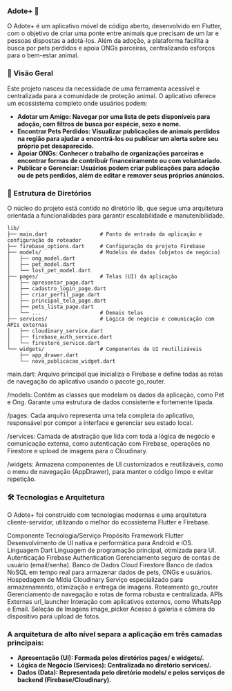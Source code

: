 ### Adote+ 🐾
O Adote+ é um aplicativo móvel de código aberto, desenvolvido em Flutter, com o objetivo de criar uma ponte entre animais que precisam de um lar e pessoas dispostas a adotá-los. Além da adoção, a plataforma facilita a busca por pets perdidos e apoia ONGs parceiras, centralizando esforços para o bem-estar animal.

### 📜 Visão Geral
Este projeto nasceu da necessidade de uma ferramenta acessível e centralizada para a comunidade de proteção animal. O aplicativo oferece um ecossistema completo onde usuários podem:

* **Adotar um Amigo: Navegar por uma lista de pets disponíveis para adoção, com filtros de busca por espécie, sexo e nome.**
* **Encontrar Pets Perdidos: Visualizar publicações de animais perdidos na região para ajudar a encontrá-los ou publicar um alerta sobre seu próprio pet desaparecido.**
* **Apoiar ONGs: Conhecer o trabalho de organizações parceiras e encontrar formas de contribuir financeiramente ou com voluntariado.**
* **Publicar e Gerenciar: Usuários podem criar publicações para adoção ou de pets perdidos, além de editar e remover seus próprios anúncios.**

### 📂 Estrutura de Diretórios
O núcleo do projeto está contido no diretório lib, que segue uma arquitetura orientada a funcionalidades para garantir escalabilidade e manutenibilidade.
```
lib/
├── main.dart                 # Ponto de entrada da aplicação e configuração do roteador
├── firebase_options.dart     # Configuração do projeto Firebase
├── models/                   # Modelos de dados (objetos de negócio)
│   ├── ong_model.dart
│   ├── pet_model.dart
│   └── lost_pet_model.dart
├── pages/                    # Telas (UI) da aplicação
│   ├── apresentar_page.dart
│   ├── cadastro_login_page.dart
│   ├── criar_perfil_page.dart
│   ├── principal_tela_page.dart
│   ├── pets_lista_page.dart
│   └── ...                   # Demais telas
├── services/                 # Lógica de negócio e comunicação com APIs externas
│   ├── cloudinary_service.dart
│   ├── firebase_auth_service.dart
│   └── firestore_service.dart
└── widgets/                  # Componentes de UI reutilizáveis
    ├── app_drawer.dart
    └── nova_publicacao_widget.dart

```
main.dart: Arquivo principal que inicializa o Firebase e define todas as rotas de navegação do aplicativo usando o pacote go_router.

/models: Contém as classes que modelam os dados da aplicação, como Pet e Ong. Garante uma estrutura de dados consistente e fortemente tipada.

/pages: Cada arquivo representa uma tela completa do aplicativo, responsável por compor a interface e gerenciar seu estado local.

/services: Camada de abstração que lida com toda a lógica de negócio e comunicação externa, como autenticação com Firebase, operações no Firestore e upload de imagens para o Cloudinary.

/widgets: Armazena componentes de UI customizados e reutilizáveis, como o menu de navegação (AppDrawer), para manter o código limpo e evitar repetição.


### 🛠️ Tecnologias e Arquitetura
O Adote+ foi construído com tecnologias modernas e uma arquitetura cliente-servidor, utilizando o melhor do ecossistema Flutter e Firebase.

Componente	Tecnologia/Serviço	Propósito
Framework	Flutter	Desenvolvimento de UI nativa e performática para Android e iOS.
Linguagem	Dart	Linguagem de programação principal, otimizada para UI.
Autenticação	Firebase Authentication	Gerenciamento seguro de contas de usuário (email/senha).
Banco de Dados	Cloud Firestore	Banco de dados NoSQL em tempo real para armazenar dados de pets, ONGs e usuários.
Hospedagem de Mídia	Cloudinary	Serviço especializado para armazenamento, otimização e entrega de imagens.
Roteamento	go_router	Gerenciamento de navegação e rotas de forma robusta e centralizada.
APIs Externas	url_launcher	Interação com aplicativos externos, como WhatsApp e Email.
Seleção de Imagens	image_picker	Acesso à galeria e câmera do dispositivo para upload de fotos.

### A arquitetura de alto nível separa a aplicação em três camadas principais:

* **Apresentação (UI): Formada pelos diretórios pages/ e widgets/.**
* **Lógica de Negócio (Services): Centralizada no diretório services/.**
* **Dados (Data): Representada pelo diretório models/ e pelos serviços de backend (Firebase/Cloudinary).**

